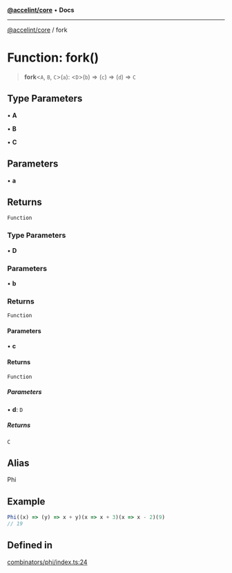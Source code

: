[**@accelint/core**](../README.md) • **Docs**

***

[@accelint/core](../README.md) / fork

# Function: fork()

> **fork**\<`A`, `B`, `C`\>(`a`): \<`D`\>(`b`) => (`c`) => (`d`) => `C`

## Type Parameters

• **A**

• **B**

• **C**

## Parameters

• **a**

## Returns

`Function`

### Type Parameters

• **D**

### Parameters

• **b**

### Returns

`Function`

#### Parameters

• **c**

#### Returns

`Function`

##### Parameters

• **d**: `D`

##### Returns

`C`

## Alias

Phi

## Example

```ts
Phi((x) => (y) => x + y)(x => x + 3)(x => x - 2)(9)
// 19
```

## Defined in

[combinators/phi/index.ts:24](https://github.com/gohypergiant/standard-toolkit/blob/258694cea8ed8bbd956b3cf5da47c2c9debcf127/packages/core/src/combinators/phi/index.ts#L24)
